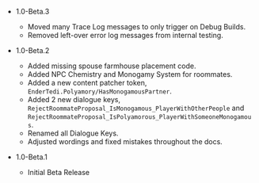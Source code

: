 * 1.0-Beta.3
	- Moved many Trace Log messages to only trigger on Debug Builds.
	- Removed left-over error log messages from internal testing.

* 1.0-Beta.2
	- Added missing spouse farmhouse placement code.
	- Added NPC Chemistry and Monogamy System for roommates.
	- Added a new content patcher token, `EnderTedi.Polyamory/HasMonogamousPartner`.
	- Added 2 new dialogue keys, `RejectRoommateProposal_IsMonogamous_PlayerWithOtherPeople` and `RejectRoommateProposal_IsPolyamorous_PlayerWithSomeoneMonogamous`.
	- Renamed all Dialogue Keys.
 	- Adjusted wordings and fixed mistakes throughout the docs.

* 1.0-Beta.1
	- Initial Beta Release
